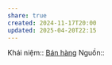 ```yaml
---
share: true
created: 2024-11-17T20:00
updated: 2025-04-20T22:15
---
```

Khái niệm:: [Bán hàng](../../%CE%9E%20Kh%C3%A1i%20ni%E1%BB%87m/B%C3%A1n%20h%C3%A0ng.md)
Nguồn:: 
